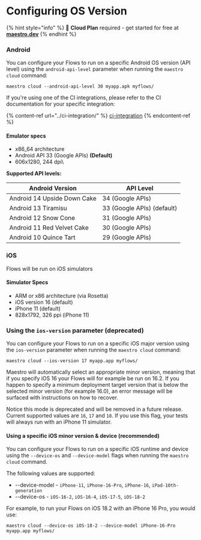 # Configuring OS Version

{% hint style="info" %}
🚀 **Cloud Plan** required - get started for free at [**maestro.dev**](https://www.maestro.dev/)
{% endhint %}

### Android

You can configure your Flows to run on a specific Android OS version (API level) using the `android-api-level` parameter when running the `maestro cloud` command:

```
maestro cloud --android-api-level 30 myapp.apk myflows/
```

If you're using one of the CI integrations, please refer to the CI documentation for your specific integration:

{% content-ref url="../ci-integration/" %}
[ci-integration](../ci-integration/)
{% endcontent-ref %}

#### Emulator specs

* x86\_64 architecture
* Android API 33 (Google APIs) **(Default)**
* 606x1280, 244 dpi\


**Supported API levels:**

| Android Version             | API Level                  |
| --------------------------- | -------------------------- |
| Android 14 Upside Down Cake | 34 (Google APIs)           |
| Android 13 Tiramisu         | 33 (Google APIs) (default) |
| Android 12 Snow Cone        | 31 (Google APIs)           |
| Android 11 Red Velvet Cake  | 30 (Google APIs)           |
| Android 10 Quince Tart      | 29 (Google APIs)           |

### iOS

Flows will be run on iOS simulators&#x20;

#### Simulator Specs

* ARM or x86 architecture (via Rosetta)
* iOS version 16 (default)
* iPhone 11 (default)
* 828x1792, 326 ppi (iPhone 11)


### Using the `ios-version` parameter (deprecated)

You can configure your Flows to run on a specific iOS major version using the `ios-version` parameter when running the `maestro cloud` command:

```
maestro cloud --ios-version 17 myapp.app myflows/
```

Maestro will automatically select an appropriate minor version, meaning that if you specify iOS 16 your Flows will for example be run on 16.2. If you happen to specify a minimum deployment target version that is below the selected minor version (for example 16.0), an error message will be surfaced with instructions on how to recover.

Notice this mode is deprecated and will be removed in a future release. Current supported values are `16`, `17` and `18`. If you use this flag, your tests will always run with an iPhone 11 simulator.


#### Using a specific iOS minor version & device (recommended)

You can configure your Flows to run on a specific iOS runtime and device using the `--device-os` and `--device-model` flags when running the `maestro cloud` command. 

The following values are supported:

* --device-model - `iPhone-11`, `iPhone-16-Pro`, `iPhone-16`, `iPad-10th-generation`
* --device-os - `iOS-16-2`, `iOS-16-4`, `iOS-17-5`, `iOS-18-2`

For example, to run your Flows on iOS 18.2 with an iPhone 16 Pro, you would use:

```
maestro cloud --device-os iOS-18-2 --device-model iPhone-16-Pro myapp.app myflows/
```

